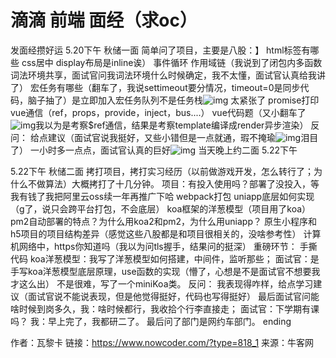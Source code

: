 # 滴滴 前端 面经（求oc）

发面经攒好运
5.20下午 秋储一面
简单问了项目，主要是八股：】
html标签有哪些
css居中
display布局是inline诶）
事件循环
作用域链（我说到了闭包内多函数词法环境共享，面试官问我词法环境什么时候确定，我不太懂，面试官认真给我讲了）
宏任务有哪些（翻车了，我说settimeout要分情况，timeout=0是同步代码，脑子抽了）是立即加入宏任务队列不是任务栈![img](D:/%E6%96%87%E4%BB%B6/typora%E5%9B%BE%E7%89%87/8B36D115CE5468E380708713273FEF43.png) 太紧张了
promise打印
vue通信（ref，props，provide，inject，bus....）
vue代码题（又小翻车了![img](https://uploadfiles.nowcoder.com/images/20220815/318889480_1660553763930/8B36D115CE5468E380708713273FEF43)我以为是考察$ref通信，结果是考察template编译成render异步渲染）
反问：
给点建议（面试官说我挺好，又些小错但是一点就通，瑕不掩瑜![img](https://uploadfiles.nowcoder.com/images/20220815/318889480_1660553763930/8B36D115CE5468E380708713273FEF43)泪目了）
一小时多一点点，面试官认真的巨好![img](https://uploadfiles.nowcoder.com/images/20220815/318889480_1660553763930/8B36D115CE5468E380708713273FEF43)
当天晚上约二面 5.22下午

5.22下午 秋储二面
拷打项目，拷打实习经历（以前做游戏开发，怎么转行了；为什么不做算法）大概拷打了十几分钟。
项目：有投入使用吗？部署了没投入，等我有钱了我把阿里云oss续一年再推广下哈
webpack打包
uniapp底层如何实现（g了，说只会跨平台打包，不会底层）
koa框架的洋葱模型（项目用了koa）
pm2自动部署的特点？为什么用koa2和pm2，为什么用uniapp？
原生小程序和h5项目的项目结构差异（感觉这些八股都是和项目很相关的，没啥参考性）
计算机网络中，https你知道吗（我以为问tls握手，结果问的挺深）
重磅环节：
手撕代码 koa洋葱模型：我写了洋葱模型如何搭建，中间件，监听那些；
面试官：是手写koa洋葱模型底层原理，use函数的实现（懵了，心想是不是面试官不想要我才这么出）
不是很难，写了一个miniKoa类。
反问：
我表现得咋样，给点学习建议（面试官说不能说表现，但是他觉得挺好，代码也写得挺好）
最后面试官问能啥时候到岗多久，我：啥时候都行，我收拾个行李直接走；
面试官：下学期有课吗？ 我：早上完了，我都研二了。
最后问了部门是网约车部门。
ending



作者：瓦黎卡
链接：https://www.nowcoder.com/?type=818_1
来源：牛客网